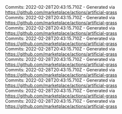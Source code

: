 Commits: 2022-02-28T20:43:15.710Z - Generated via https://github.com/marketplace/actions/artificial-grass
<br>
Commits: 2022-02-28T20:43:15.710Z - Generated via https://github.com/marketplace/actions/artificial-grass
<br>
Commits: 2022-02-28T20:43:15.710Z - Generated via https://github.com/marketplace/actions/artificial-grass
<br>
Commits: 2022-02-28T20:43:15.710Z - Generated via https://github.com/marketplace/actions/artificial-grass
<br>
Commits: 2022-02-28T20:43:15.710Z - Generated via https://github.com/marketplace/actions/artificial-grass
<br>
Commits: 2022-02-28T20:43:15.710Z - Generated via https://github.com/marketplace/actions/artificial-grass
<br>
Commits: 2022-02-28T20:43:15.710Z - Generated via https://github.com/marketplace/actions/artificial-grass
<br>
Commits: 2022-02-28T20:43:15.710Z - Generated via https://github.com/marketplace/actions/artificial-grass
<br>
Commits: 2022-02-28T20:43:15.710Z - Generated via https://github.com/marketplace/actions/artificial-grass
<br>
Commits: 2022-02-28T20:43:15.710Z - Generated via https://github.com/marketplace/actions/artificial-grass
<br>

